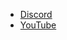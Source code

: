 - [Discord](https://discord.gg/VJHNZWW5fm)
- [YouTube](https://www.youtube.com/channel/UCRZQ45u1Y1KistKWQhULGXQ)
